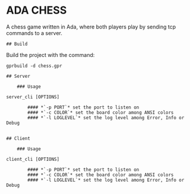 # ADA CHESS

A chess game written in Ada, where both players play by sending tcp commands to a server.


    ## Build

Build the project with the command:
```
gprbuild -d chess.gpr
```

    ## Server

        ### Usage

```
server_cli [OPTIONS]
```

            #### *`-p PORT`* set the port to listen on
            #### *`-c COLOR`* set the board color among ANSI colors
            #### *`-l LOGLEVEL`* set the log level among Error, Info or Debug


    ## Client

        ### Usage

```
client_cli [OPTIONS]
```

            #### *`-p PORT`* set the port to listen on
            #### *`-c COLOR`* set the board color among ANSI colors
            #### *`-l LOGLEVEL`* set the log level among Error, Info or Debug
